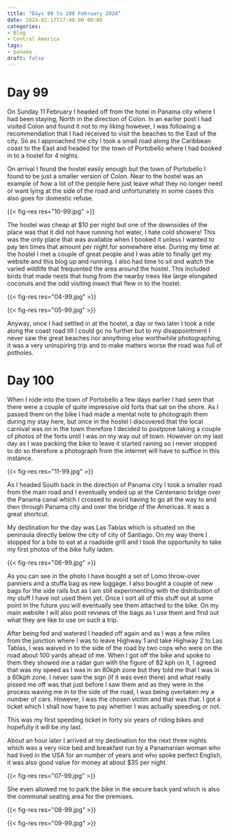 ```yaml
---
title: "Days 99 to 100 February 2024"
date: 2024-02-17T17:48:00-00:00
categories:
- Blog
- Central America
tags:
- panama
draft: false
---
```


# Day 99

On Sunday 11 February I headed off from the hotel in Panama city where I had been staying, North in the direction of Colon. In an earlier post I had visited Colon and found it not to my liking however, I was following a recommendation that I had received to visit the beaches to the East of the city. So as I approached the city I took a small road along the Caribbean coast to the East and headed for the town of Portobello where I had booked in to a hostel for 4 nights.  

<!--more-->

On arrival I found the hostel easily enough but the town of Portobello I found to be just a smaller version of Colon. Near to the hostel was an example of how a lot of the people here just leave what they no longer need or want lying at the side of the road and unfortunately in some cases this also goes for domestic refuse.

{{< fig-res res="10-99.jpg" >}}

The hostel was cheap at $10 per night but one of the downsides of the place was that it did not have running hot water, I hate cold showers! This was the only place that was available when I booked it unless I wanted to pay ten times that amount per night for somewhere else. During my time at the hostel I met a couple of great people and I was able to finally get my website and this blog up and running. I also had time to sit and watch the varied wildlife that frequented the area around the hostel. This included birds that made nests that hung from the nearby trees like large elongated coconuts and the odd visiting insect that flew in to the hostel.

{{< fig-res res="04-99.jpg" >}}

{{< fig-res res="05-99.jpg" >}}

Anyway, once I had settled in at the hostel, a day or two later I took a ride along the coast road till I could go no further but to my disappointment I never saw the great beaches nor annything else worthwhile photographing, it was a very uninspiring trip and to make matters worse the road was full of potholes. 

# Day 100

When I rode into the town of Portobello a few days earlier I had seen that there were a couple of quite impressive old forts that sat on the shore. As I passed them on the bike I had made a mental note to photograph them during my stay here, but once in the hostel I discovered that the local carnival was on in the town therefore I decided to postpone taking a couple of photos of the forts until I was on my way out of town. However on my last day as I was packing the bike to leave it started raining so I never stopped to do so therefore a photograph from the internet will have to suffice in this instance.

{{< fig-res res="11-99.jpg" >}}

As I headed South back in the direction of Panama city I took a smaller road from the main road and I eventually ended up at the Centenario bridge over the Panama canal which I crossed to avoid having to go all the way to and then through Panama city and over the bridge of the Americas. It was a great shortcut. 

My destination for the day was Las Tablas which is situated on the peninsula directly below the city of city of Santiago. On my way there I stopped for a bite to eat at a roadside grill and I took the opportunity to take my first photos of the bike fully laden. 

{{< fig-res res="06-99.jpg" >}}

As you can see in the photo I have bought a set of Lomo throw-over panniers and a stuffa bag as new luggage. I also bought a couple of new bags for the side rails but as I am still experimenting with the distribution of my stuff I have not used them yet. Once I sort all of this stuff out at some point in the future you will eventually see them attached to the bike. On my main website I will also post reviews of the bags as I use them and find out what they are like to use on such a trip.

After being fed and watered I headed off again and as I was a few miles from the junction where I was to leave Highway 1 and take Highway 2 to Las Tablas, I was waived in to the side of the road by two cops who were on the road about 100 yards ahead of me. When I got off the bike and spoke to them they showed me a radar gun with the figure of 82 kph on it, I agreed that was my speed as I was in an 80kph zone but they told me that I was in a 60kph zone. I never saw the sign (if it was even there) and what really pissed me off was that just before I saw them and as they were in the process waving me in to the side of the road, I was being overtaken my a number of cars. However, I was the chosen victim and that was that. I got a ticket which I shall now have to pay whether I was actually speeding or not.

This was my first speeding ticket in forty six years of riding bikes and hopefully it will be my last.

About an hour later I arrived at my destination for the next three nights which was a very nice bed and breakfast run by a Panamanian woman who had lived in the USA for an number of years and who spoke perfect English, it was also good value for money at about $35 per night.

{{< fig-res res="07-99.jpg" >}}

She even allowed me to park the bike in the secure back yard which is also the communal seating area for the premises.

{{< fig-res res="08-99.jpg" >}}

{{< fig-res res="09-99.jpg" >}}

